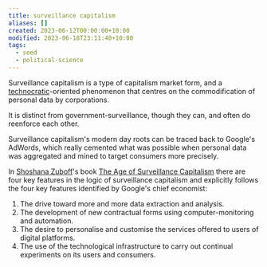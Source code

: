 ```yaml
---
title: surveillance capitalism
aliases: []
created: 2023-06-12T00:00:00+10:00
modified: 2023-06-18T23:11:40+10:00
tags:
  - seed
  - political-science
---
```


Surveillance capitalism is a type of capitalism market form, and a [technocratic](notes/technocratic.md)-oriented phenomenon that centres on the commodification of personal data by corporations.

It is distinct from government-surveillance, though they can, and often do reenforce each other.

Surveillance capitalism's modern day roots can be traced back to Google's AdWords, which really cemented what was possible when personal data was aggregated and mined to target consumers more precisely.

In [Shoshana Zuboff](Shoshana%20Zuboff)'s book [The Age of Surveillance Capitalism](books/the-age-of-surveillance-capitalism.md) there are four key features in the logic of surveillance capitalism and explicitly follows the four key features identified by Google's chief economist:
1. The drive toward more and more data extraction and analysis.
2. The development of new contractual forms using computer-monitoring and automation.
3. The desire to personalise and customise the services offered to users of digital platforms.
4. The use of the technological infrastructure to carry out continual experiments on its users and consumers.